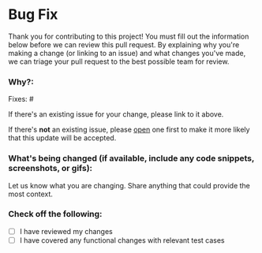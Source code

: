 # Bug Fix

Thank you for contributing to this project! You must fill out the information below before we can review this pull
request. By explaining why you're making a change (or linking to an issue) and what changes you've made, we can triage
your pull request to the best possible team for review.

### Why?:

Fixes: #

If there's an existing issue for your change, please link to it above.

If there's **not** an existing issue,
please [open](issues/new/choose) one first to make it
more likely that this update will be accepted.

### What's being changed (if available, include any code snippets, screenshots, or gifs):

Let us know what you are changing. Share anything that could provide the most context.

### Check off the following:

- [ ] I have reviewed my changes
- [ ] I have covered any functional changes with relevant test cases
